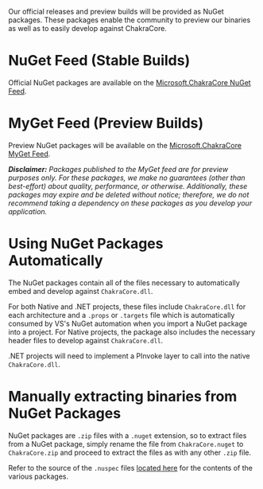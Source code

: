Our official releases and preview builds will be provided as NuGet packages.
These packages enable the community to preview our binaries as well as to easily develop against ChakraCore.


# NuGet Feed (Stable Builds)

Official NuGet packages are available on the [Microsoft.ChakraCore NuGet Feed](https://www.nuget.org/packages/Microsoft.ChakraCore).


# MyGet Feed (Preview Builds)

Preview NuGet packages will be available on the [Microsoft.ChakraCore MyGet Feed](https://www.myget.org/feed/chakracore-preview/package/nuget/Microsoft.ChakraCore).

_**Disclaimer:** Packages published to the MyGet feed are for preview purposes only. For these packages, we make no guarantees (other than best-effort) about quality, performance, or otherwise. Additionally, these packages may expire and be deleted without notice; therefore, we do not recommend taking a dependency on these packages as you develop your application._


# Using NuGet Packages Automatically

The NuGet packages contain all of the files necessary to automatically embed and develop against `ChakraCore.dll`.

For both Native and .NET projects, these files include `ChakraCore.dll` for each architecture and a `.props` or `.targets` file which is automatically consumed by VS's NuGet automation when you import a NuGet package into a project. For Native projects, the package also includes the necessary header files to develop against `ChakraCore.dll`.

.NET projects will need to implement a PInvoke layer to call into the native `ChakraCore.dll`.


# Manually extracting binaries from NuGet Packages

NuGet packages are `.zip` files with a `.nuget` extension, so to extract files
from a NuGet package, simply rename the file from `ChakraCore.nuget` to `ChakraCore.zip` and proceed to extract the files as with any other `.zip` file.

Refer to the source of the `.nuspec` files [located here](https://github.com/Microsoft/ChakraCore/tree/master/Build/NuGet) for the contents of the various packages.
